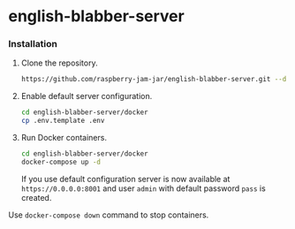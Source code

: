 # english-blabber-server

### Installation
1. Clone the repository.
    ```bash
    https://github.com/raspberry-jam-jar/english-blabber-server.git --depth 1
    ```
2. Enable default server configuration.
    ```bash
    cd english-blabber-server/docker
    cp .env.template .env
    ```
3. Run Docker containers.
    ```bash
    cd english-blabber-server/docker
    docker-compose up -d
    ```
    If you use default configuration server is now available at `https://0.0.0.0:8001`
    and user `admin` with default password `pass` is created.

Use `docker-compose down` command to stop containers.
